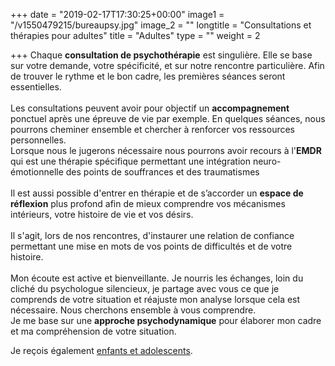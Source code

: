 +++
date = "2019-02-17T17:30:25+00:00"
image1 = "/v1550479215/bureaupsy.jpg"
image_2 = ""
longtitle = "Consultations et thérapies pour adultes"
title = "Adultes"
type = ""
weight = 2

+++
Chaque **consultation de psychothérapie** est singulière. Elle se base sur votre demande, votre spécificité, et sur notre rencontre particulière. Afin de trouver le rythme et le bon cadre, les premières séances seront essentielles.   
 ​  
 Les consultations peuvent avoir pour objectif un **accompagnement** ponctuel après une épreuve de vie par exemple. En quelques séances, nous pourrons cheminer ensemble et chercher à renforcer vos ressources personnelles.   
 Lorsque nous le jugerons nécessaire nous pourrons avoir recours à l'**EMDR** qui est une thérapie spécifique permettant une intégration neuro-émotionnelle des points de souffrances et des traumatismes  
 ​  
 Il est aussi possible d'entrer en thérapie et de s’accorder un **espace de réflexion** plus profond afin de mieux comprendre vos mécanismes intérieurs, votre histoire de vie et vos désirs.   
 ​  
 Il s'agit, lors de nos rencontres, d'instaurer une relation de confiance permettant une mise en mots de vos points de difficultés et de votre histoire.  
 ​  
 Mon écoute est active et bienveillante. Je nourris les échanges, loin du cliché du psychologue silencieux, je partage avec vous ce que je comprends de votre situation et réajuste mon analyse lorsque cela est nécessaire. Nous cherchons ensemble à vous comprendre.  
 Je me base sur une **approche psychodynamique** pour élaborer mon cadre et ma compréhension de votre situation.  
  
 Je reçois également [enfants et adolescents]().